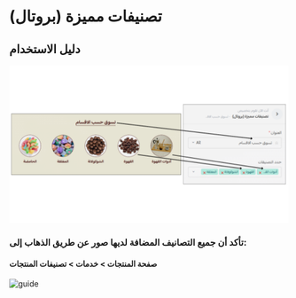 
# تصنيفات مميزة (بروتال)
## دليل الاستخدام
 
![img](/img/theme-components/categories.png)

### تأكد أن جميع التصانيف المضافة لديها صور عن طريق الذهاب إلى: 
#### صفحة المنتجات > خدمات > تصنيفات المنتجات

![guide](https://cdn.salla.sa/7Q4gwAjJZtLhUEcnkQtbUpilJMGL6HMHd0qYtu8j.jpg)
